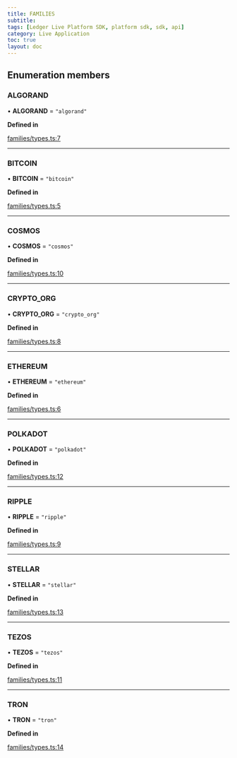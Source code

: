 ```yaml
---
title: FAMILIES
subtitle:
tags: [Ledger Live Platform SDK, platform sdk, sdk, api]
category: Live Application
toc: true
layout: doc
---
```




## Enumeration members

### ALGORAND

• **ALGORAND** = `"algorand"`

**Defined in**

[families/types.ts:7](https://github.com/LedgerHQ/ledger-live-platform-sdk/blob/248c4d7/src/families/types.ts#L7)

___

### BITCOIN

• **BITCOIN** = `"bitcoin"`

**Defined in**

[families/types.ts:5](https://github.com/LedgerHQ/ledger-live-platform-sdk/blob/248c4d7/src/families/types.ts#L5)

___

### COSMOS

• **COSMOS** = `"cosmos"`

**Defined in**

[families/types.ts:10](https://github.com/LedgerHQ/ledger-live-platform-sdk/blob/248c4d7/src/families/types.ts#L10)

___

### CRYPTO\_ORG

• **CRYPTO\_ORG** = `"crypto_org"`

**Defined in**

[families/types.ts:8](https://github.com/LedgerHQ/ledger-live-platform-sdk/blob/248c4d7/src/families/types.ts#L8)

___

### ETHEREUM

• **ETHEREUM** = `"ethereum"`

**Defined in**

[families/types.ts:6](https://github.com/LedgerHQ/ledger-live-platform-sdk/blob/248c4d7/src/families/types.ts#L6)

___

### POLKADOT

• **POLKADOT** = `"polkadot"`

**Defined in**

[families/types.ts:12](https://github.com/LedgerHQ/ledger-live-platform-sdk/blob/248c4d7/src/families/types.ts#L12)

___

### RIPPLE

• **RIPPLE** = `"ripple"`

**Defined in**

[families/types.ts:9](https://github.com/LedgerHQ/ledger-live-platform-sdk/blob/248c4d7/src/families/types.ts#L9)

___

### STELLAR

• **STELLAR** = `"stellar"`

**Defined in**

[families/types.ts:13](https://github.com/LedgerHQ/ledger-live-platform-sdk/blob/248c4d7/src/families/types.ts#L13)

___

### TEZOS

• **TEZOS** = `"tezos"`

**Defined in**

[families/types.ts:11](https://github.com/LedgerHQ/ledger-live-platform-sdk/blob/248c4d7/src/families/types.ts#L11)

___

### TRON

• **TRON** = `"tron"`

**Defined in**

[families/types.ts:14](https://github.com/LedgerHQ/ledger-live-platform-sdk/blob/248c4d7/src/families/types.ts#L14)
